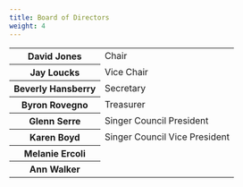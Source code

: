 ```yaml
---
title: Board of Directors
weight: 4
---
```


<table id="boardtable">
<tr><th>David Jones</th><td>Chair</td></tr>
<tr><th>Jay Loucks</th><td>Vice Chair</td></tr>
<tr><th>Beverly Hansberry</th><td>Secretary</td></tr>
<tr><th>Byron Rovegno</th><td>Treasurer</td></tr>
<tr><th>Glenn Serre</th><td>Singer Council President</td></tr>
<tr><th>Karen Boyd</th><td>Singer Council Vice President</td></tr>
<tr><th>Melanie Ercoli</th><tr>
<tr><th>Ann Walker</th></tr>
</table>
